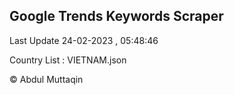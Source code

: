 

## Google Trends Keywords Scraper 
 
Last Update 24-02-2023 , 05:48:46

Country List :
VIETNAM.json



© Abdul Muttaqin 
